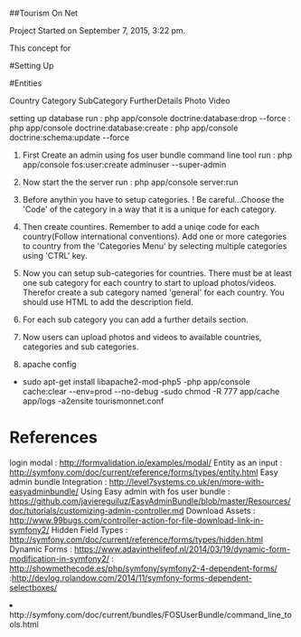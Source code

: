 ##Tourism On Net

Project Started on September 7, 2015, 3:22 pm.

This concept for 

#Setting Up

#Entities


Country
Category
SubCategory
FurtherDetails
Photo
Video

setting up database
run : php app/console doctrine:database:drop --force
    : php app/console doctrine:database:create
    : php app/console doctrine:schema:update --force

1. First Create an admin using fos user bundle command line tool 
    run : php app/console fos:user:create adminuser --super-admin
2. Now start the the server
    run : php app/console server:run
3. Before anythin you have to setup categories. ! Be careful...Choose the 'Code' of the category in a way that it is a unique for each category.
4. Then create countires. Remember to add a uniqe code for each country(Follow international conventions). Add one or more categories to country from the 'Categories Menu' by selecting multiple categories using 'CTRL' key.
5. Now you can setup sub-categories for countries. There must be at least one sub category for each country to start to upload photos/videos. Therefor create a sub category named 'general' for each country.
You should use HTML to add the description field.
6. For each sub category you can add a further details section.
7. Now users can upload photos and videos to available countries, categories and sub categories.

8. apache config
- sudo apt-get install libapache2-mod-php5
-php app/console cache:clear --env=prod --no-debug
-sudo chmod -R 777 app/cache app/logs
-a2ensite tourismonnet.conf



References
==========

login modal : http://formvalidation.io/examples/modal/
Entity as an input : http://symfony.com/doc/current/reference/forms/types/entity.html
Easy admin bundle Integration : http://level7systems.co.uk/en/more-with-easyadminbundle/
Using Easy admin with fos user bundle : https://github.com/javiereguiluz/EasyAdminBundle/blob/master/Resources/doc/tutorials/customizing-admin-controller.md
Download Assets : http://www.99bugs.com/controller-action-for-file-download-link-in-symfony2/
Hidden Field Types : http://symfony.com/doc/current/reference/forms/types/hidden.html
Dynamic Forms : https://www.adayinthelifeof.nl/2014/03/19/dynamic-form-modification-in-symfony2/
               : http://showmethecode.es/php/symfony/symfony2-4-dependent-forms/
               :http://devlog.rolandow.com/2014/11/symfony-forms-dependent-selectboxes/


<li>http://symfony.com/doc/current/bundles/FOSUserBundle/command_line_tools.html</li>
